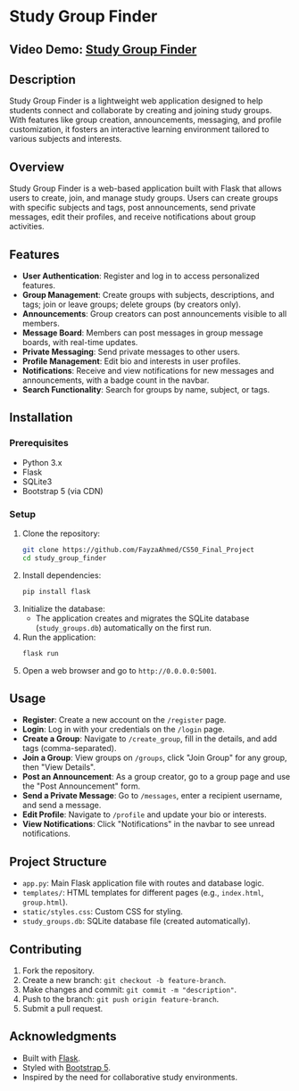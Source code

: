 # Study Group Finder
## Video Demo:  [Study Group Finder](https://youtu.be/DkAirivwgpE?si=O3tVzU9mddH1tL9p)
## Description
Study Group Finder is a lightweight web application designed to help students connect and collaborate by creating and joining study groups. With features like group creation, announcements, messaging, and profile customization, it fosters an interactive learning environment tailored to various subjects and interests.

## Overview
Study Group Finder is a web-based application built with Flask that allows users to create, join, and manage study groups. Users can create groups with specific subjects and tags, post announcements, send private messages, edit their profiles, and receive notifications about group activities.

## Features
- **User Authentication**: Register and log in to access personalized features.
- **Group Management**: Create groups with subjects, descriptions, and tags; join or leave groups; delete groups (by creators only).
- **Announcements**: Group creators can post announcements visible to all members.
- **Message Board**: Members can post messages in group message boards, with real-time updates.
- **Private Messaging**: Send private messages to other users.
- **Profile Management**: Edit bio and interests in user profiles.
- **Notifications**: Receive and view notifications for new messages and announcements, with a badge count in the navbar.
- **Search Functionality**: Search for groups by name, subject, or tags.

## Installation

### Prerequisites
- Python 3.x
- Flask
- SQLite3
- Bootstrap 5 (via CDN)

### Setup
1. Clone the repository:
   ```bash
   git clone https://github.com/FayzaAhmed/CS50_Final_Project
   cd study_group_finder
   ```
2. Install dependencies:
   ```bash
   pip install flask
   ```
3. Initialize the database:
   - The application creates and migrates the SQLite database (`study_groups.db`) automatically on the first run.
4. Run the application:
   ```bash
   flask run
   ```
5. Open a web browser and go to `http://0.0.0.0:5001`.

## Usage
- **Register**: Create a new account on the `/register` page.
- **Login**: Log in with your credentials on the `/login` page.
- **Create a Group**: Navigate to `/create_group`, fill in the details, and add tags (comma-separated).
- **Join a Group**: View groups on `/groups`, click "Join Group" for any group, then "View Details".
- **Post an Announcement**: As a group creator, go to a group page and use the "Post Announcement" form.
- **Send a Private Message**: Go to `/messages`, enter a recipient username, and send a message.
- **Edit Profile**: Navigate to `/profile` and update your bio or interests.
- **View Notifications**: Click "Notifications" in the navbar to see unread notifications.

## Project Structure
- `app.py`: Main Flask application file with routes and database logic.
- `templates/`: HTML templates for different pages (e.g., `index.html`, `group.html`).
- `static/styles.css`: Custom CSS for styling.
- `study_groups.db`: SQLite database file (created automatically).

## Contributing
1. Fork the repository.
2. Create a new branch: `git checkout -b feature-branch`.
3. Make changes and commit: `git commit -m "description"`.
4. Push to the branch: `git push origin feature-branch`.
5. Submit a pull request.

## Acknowledgments
- Built with [Flask](https://flask.palletsprojects.com/).
- Styled with [Bootstrap 5](https://getbootstrap.com/).
- Inspired by the need for collaborative study environments.
